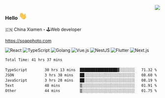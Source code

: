 <img align="right" src="https://github-readme-stats.vercel.app/api?username=yiiu&show_icons=false&bg_color=30,e96443,904e95&title_color=fff&text_color=fff" />

### Hello <img src="https://raw.githubusercontent.com/ABSphreak/ABSphreak/master/gifs/Hi.gif" width="26px" />
 
🇨🇳 China Xiamen・🕹Web developer

https://soapphoto.com

<p align="left"><img src="https://cdn.svgporn.com/logos/react.svg" alt="React" width="32" height="32"/> <img src="https://cdn.svgporn.com/logos/typescript-icon.svg" alt="TypeScript" width="32" height="32"/> <img src="https://cdn.svgporn.com/logos/gopher.svg" alt="Golang" width="32" height="32"/> <img src="https://cdn.svgporn.com/logos/vue.svg" alt="Vue.js" width="32" height="32"/> <img src="https://cdn.svgporn.com/logos/nestjs.svg" alt="NestJS" width="32" height="32"/> <img src="https://cdn.svgporn.com/logos/flutter.svg" alt="Flutter" width="32" height="32"/> <img src="https://cdn.svgporn.com/logos/nextjs-icon.svg" alt="Next.js" width="32" height="32"/></p>


<!--START_SECTION:waka-->

```txt
Total Time: 41 hrs 37 mins

TypeScript        30 hrs 13 mins  █████████████████▓░░░░░░░   71.32 %
JSON              3 hrs 38 mins   ██░░░░░░░░░░░░░░░░░░░░░░░   08.60 %
JavaScript        3 hrs 28 mins   ██░░░░░░░░░░░░░░░░░░░░░░░   08.19 %
Text              48 mins         ▒░░░░░░░░░░░░░░░░░░░░░░░░   01.91 %
Other             44 mins         ▒░░░░░░░░░░░░░░░░░░░░░░░░   01.75 %
```

<!--END_SECTION:waka-->
